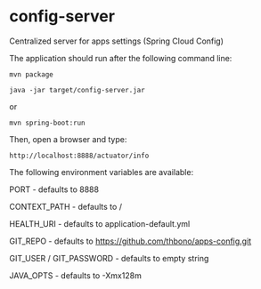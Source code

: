 # config-server

Centralized server for apps settings (Spring Cloud Config)

The application should run after the following command line:

	mvn package

	java -jar target/config-server.jar

or

    mvn spring-boot:run

Then, open a browser and type:

    http://localhost:8888/actuator/info

The following environment variables are available:

PORT - defaults to 8888

CONTEXT_PATH - defaults to /

HEALTH_URI - defaults to application-default.yml

GIT_REPO - defaults to https://github.com/thbono/apps-config.git

GIT_USER / GIT_PASSWORD - defaults to empty string

JAVA_OPTS - defaults to -Xmx128m